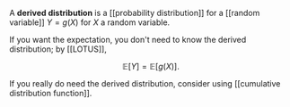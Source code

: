 A **derived distribution** is a [[probability distribution]] for a [[random variable]] $Y = g(X)$ for $X$ a random variable. 

If you want the expectation, you don't need to know the derived distribution; by [[LOTUS]],

$$
\mathbb{E}[Y] = \mathbb{E}[g(X)].
$$

If you really do need the derived distribution, consider using [[cumulative distribution function]].